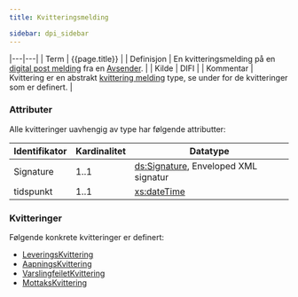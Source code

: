 ```yaml
---
title: Kvitteringsmelding

sidebar: dpi_sidebar
---
```


|---|---|
| Term          | {{page.title}} |
| Definisjon    | En kvitteringsmelding på en [digital post melding]({{site.baseurl}}/docs/resources/begrep/sikkerDigitalPost/forretningslag/DigitalpostMelding.png) fra en [Avsender]({{site.baseurl}}/docs/resources/begrep/sikkerDigitalPost/begrep/Avsender). |
| Kilde         | DIFI |
| Kommentar     | Kvittering er en abstrakt [kvittering melding]({{site.baseurl}}/docs/resources/begrep/ID-porten/index) type, se under for de kvitteringer som er definert. |

### Attributer

Alle kvitteringer uavhengig av type har følgende attributter:

| Identifikator | Kardinalitet | Datatype |
| ---| --- | --- |
| Signature | 1..1 | [ds:Signature](https://www.oasis-open.org/committees/download.php/21256/wss-v1.1-spec-errata-os-SOAPMessageSecurity.htm#_Toc118717148), Enveloped XML signatur |
| tidspunkt | 1..1 | [xs:dateTime](http://www.w3.org/TR/xmlschema-2/#dateTime) |

### Kvitteringer

Følgende konkrete kvitteringer er definert:

  - [LeveringsKvittering]({{site.baseurl}}/docs/resources/begrep/sikkerDigitalPost/meldinger/LeveringsKvittering)
  - [AapningsKvittering]({{site.baseurl}}/docs/resources/begrep/sikkerDigitalPost/begrep/aapningskvittering)
  - [VarslingfeiletKvittering]({{site.baseurl}}/docs/resources/begrep/sikkerDigitalPost/meldinger/VarslingfeiletKvittering)
  - [MottaksKvittering]({{site.baseurl}}/docs/resources/begrep/sikkerDigitalPost/meldinger/MottaksKvittering)

